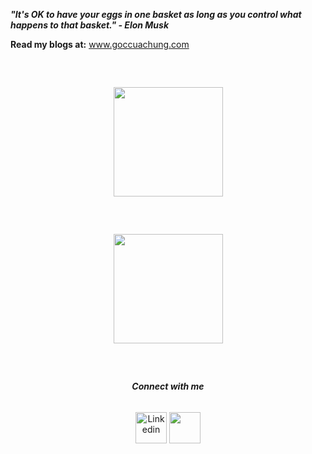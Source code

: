 **_"It's OK to have your eggs in one basket as long as you control what happens to that basket." - Elon Musk_**

**Read my blogs at:** www.goccuachung.com

<div align="center" style="margin: 60px 0">
    <a href="https://github.com/antonkomarev/github-profile-views-counter">
        <img width="175px" src="https://komarev.com/ghpvc/?username=chungquantin&color=fce205">
    </a>
  
</div>
<div align="center" style="margin: 60px 0">
    <a href="http://github-readme-streak-stats.herokuapp.com?user=chungquantin&theme=highcontrast&hide_border=true&date_format=M%20j%5B%2C%20Y%5D">
           <img width="175px" src="http://github-readme-streak-stats.herokuapp.com?user=chungquantin&theme=highcontrast&hide_border=true&date_format=M%20j%5B%2C%20Y%5D">
    </a>
</div>
<div align="center">
    <h6> <b> Connect with me </b> </h6>
       <a href="https://www.linkedin.com/in/tin-chung-36297a167/" target="blank" style="text-decoration: none">
         <img height="50" src="https://eaes.eu/wp-content/uploads/2017/05/linkedin-logo.png" alt="Linkedin"/>
     </a> 
     <a href="https://www.goccuachung.com" target="blank" style="text-decoration: none">
       <img height="50" src="https://www.goccuachung.com/content/images/size/w600/2021/04/173699311_159931336030835_5241197478382692958_n.png" />
      </a>
</div>  
